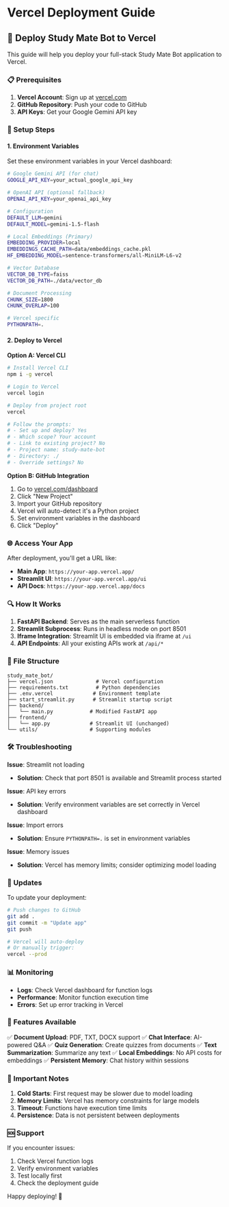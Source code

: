 # Vercel Deployment Guide

## 🚀 Deploy Study Mate Bot to Vercel

This guide will help you deploy your full-stack Study Mate Bot application to Vercel.

### 📋 Prerequisites

1. **Vercel Account**: Sign up at [vercel.com](https://vercel.com)
2. **GitHub Repository**: Push your code to GitHub
3. **API Keys**: Get your Google Gemini API key

### 🔧 Setup Steps

#### 1. Environment Variables

Set these environment variables in your Vercel dashboard:

```bash
# Google Gemini API (for chat)
GOOGLE_API_KEY=your_actual_google_api_key

# OpenAI API (optional fallback)
OPENAI_API_KEY=your_openai_api_key

# Configuration
DEFAULT_LLM=gemini
DEFAULT_MODEL=gemini-1.5-flash

# Local Embeddings (Primary)
EMBEDDING_PROVIDER=local
EMBEDDINGS_CACHE_PATH=data/embeddings_cache.pkl
HF_EMBEDDING_MODEL=sentence-transformers/all-MiniLM-L6-v2

# Vector Database
VECTOR_DB_TYPE=faiss
VECTOR_DB_PATH=./data/vector_db

# Document Processing
CHUNK_SIZE=1800
CHUNK_OVERLAP=100

# Vercel specific
PYTHONPATH=.
```

#### 2. Deploy to Vercel

**Option A: Vercel CLI**
```bash
# Install Vercel CLI
npm i -g vercel

# Login to Vercel
vercel login

# Deploy from project root
vercel

# Follow the prompts:
# - Set up and deploy? Yes
# - Which scope? Your account
# - Link to existing project? No
# - Project name: study-mate-bot
# - Directory: ./
# - Override settings? No
```

**Option B: GitHub Integration**
1. Go to [vercel.com/dashboard](https://vercel.com/dashboard)
2. Click "New Project"
3. Import your GitHub repository
4. Vercel will auto-detect it's a Python project
5. Set environment variables in the dashboard
6. Click "Deploy"

### 🌐 Access Your App

After deployment, you'll get a URL like:
- **Main App**: `https://your-app.vercel.app/`
- **Streamlit UI**: `https://your-app.vercel.app/ui`
- **API Docs**: `https://your-app.vercel.app/docs`

### 🔍 How It Works

1. **FastAPI Backend**: Serves as the main serverless function
2. **Streamlit Subprocess**: Runs in headless mode on port 8501
3. **Iframe Integration**: Streamlit UI is embedded via iframe at `/ui`
4. **API Endpoints**: All your existing APIs work at `/api/*`

### 📁 File Structure

```
study_mate_bot/
├── vercel.json              # Vercel configuration
├── requirements.txt         # Python dependencies
├── .env.vercel             # Environment template
├── start_streamlit.py      # Streamlit startup script
├── backend/
│   └── main.py            # Modified FastAPI app
├── frontend/
│   └── app.py             # Streamlit UI (unchanged)
└── utils/                 # Supporting modules
```

### 🛠️ Troubleshooting

**Issue**: Streamlit not loading
- **Solution**: Check that port 8501 is available and Streamlit process started

**Issue**: API key errors
- **Solution**: Verify environment variables are set correctly in Vercel dashboard

**Issue**: Import errors
- **Solution**: Ensure `PYTHONPATH=.` is set in environment variables

**Issue**: Memory issues
- **Solution**: Vercel has memory limits; consider optimizing model loading

### 🔄 Updates

To update your deployment:
```bash
# Push changes to GitHub
git add .
git commit -m "Update app"
git push

# Vercel will auto-deploy
# Or manually trigger:
vercel --prod
```

### 📊 Monitoring

- **Logs**: Check Vercel dashboard for function logs
- **Performance**: Monitor function execution time
- **Errors**: Set up error tracking in Vercel

### 🎯 Features Available

✅ **Document Upload**: PDF, TXT, DOCX support
✅ **Chat Interface**: AI-powered Q&A
✅ **Quiz Generation**: Create quizzes from documents
✅ **Text Summarization**: Summarize any text
✅ **Local Embeddings**: No API costs for embeddings
✅ **Persistent Memory**: Chat history within sessions

### 🚨 Important Notes

1. **Cold Starts**: First request may be slower due to model loading
2. **Memory Limits**: Vercel has memory constraints for large models
3. **Timeout**: Functions have execution time limits
4. **Persistence**: Data is not persistent between deployments

### 🆘 Support

If you encounter issues:
1. Check Vercel function logs
2. Verify environment variables
3. Test locally first
4. Check the deployment guide

Happy deploying! 🎉
